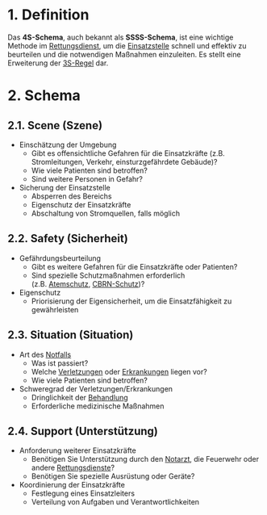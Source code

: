 # 1. Definition

Das **4S-Schema**, auch bekannt als **SSSS-Schema**, ist eine wichtige Methode im [Rettungsdienst](https://flexikon.doccheck.com/de/Rettungsdienst), um die [Einsatzstelle](https://flexikon.doccheck.com/index.php?title=Einsatzstelle&action=edit&redlink=1) schnell und effektiv zu beurteilen und die notwendigen Maßnahmen einzuleiten. Es stellt eine Erweiterung der [3S-Regel](https://flexikon.doccheck.com/de/3S-Regel) dar.

# 2. Schema

## 2.1. Scene (Szene)

- Einschätzung der Umgebung
  - Gibt es offensichtliche Gefahren für die Einsatzkräfte (z.B. Stromleitungen, Verkehr, einsturzgefährdete Gebäude)?
  - Wie viele Patienten sind betroffen?
  - Sind weitere Personen in Gefahr?
- Sicherung der Einsatzstelle
  - Absperren des Bereichs
  - Eigenschutz der Einsatzkräfte
  - Abschaltung von Stromquellen, falls möglich

## 2.2. Safety (Sicherheit)

- Gefährdungsbeurteilung
  - Gibt es weitere Gefahren für die Einsatzkräfte oder Patienten?
  - Sind spezielle Schutzmaßnahmen erforderlich (z.B. [Atemschutz](https://flexikon.doccheck.com/index.php?title=Atemschutz&action=edit&redlink=1), [CBRN-Schutz](https://flexikon.doccheck.com/index.php?title=CBRN-Schutz&action=edit&redlink=1))?
- Eigenschutz
  - Priorisierung der Eigensicherheit, um die Einsatzfähigkeit zu gewährleisten

## 2.3. Situation (Situation)

- Art des [Notfalls](https://flexikon.doccheck.com/de/Notfall)
  - Was ist passiert?
  - Welche [Verletzungen](https://flexikon.doccheck.com/de/Verletzung) oder [Erkrankungen](https://flexikon.doccheck.com/de/Erkrankung) liegen vor?
  - Wie viele Patienten sind betroffen?
- Schweregrad der Verletzungen/Erkrankungen
  - Dringlichkeit der [Behandlung](https://flexikon.doccheck.com/de/Behandlung)
  - Erforderliche medizinische Maßnahmen

## 2.4. Support (Unterstützung)

- Anforderung weiterer Einsatzkräfte
  - Benötigen Sie Unterstützung durch den [Notarzt](https://flexikon.doccheck.com/de/Notarzt), die Feuerwehr oder andere [Rettungsdienste](https://flexikon.doccheck.com/de/Rettungsdienst)?
  - Benötigen Sie spezielle Ausrüstung oder Geräte?
- Koordinierung der Einsatzkräfte
  - Festlegung eines Einsatzleiters
  - Verteilung von Aufgaben und Verantwortlichkeiten
